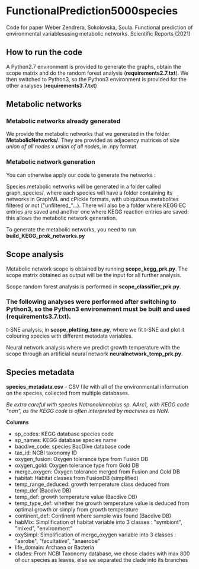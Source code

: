 # FunctionalPrediction5000species
Code for paper Weber Zendrera, Sokolovska, Soula. Functional prediction of environmental variablesusing metabolic networks. Scientific Reports (2021)

## How to run the code

A Python2.7 environment is provided to generate the graphs, obtain the scope matrix and do the random forest analysis (**requirements2.7.txt**). We then switched to Python3, so the Python3 environment is provided for the other analyses (**requirements3.7.txt**)

## Metabolic networks
### Metabolic networks already generated
We provide the metabolic networks that we generated in the folder **MetabolicNetworks/**. They are provided as adjacency matrices of size *union of all nodes* x *union of all nodes*, in .npy format.

### Metabolic network generation
You can otherwise apply our code to generate the networks :

Species metabolic networks will be generated in a folder called graph\_species/, where each species will have a folder containing its networks in GraphML and cPickle formats, with ubiquitous metabolites filtered or not ("unfiltered_"...). There will also be a folder where KEGG EC entries are saved and another one where KEGG reaction entries are saved: this allows the metabolic network generation.

To generate the metabolic networks, you need to run **build\_KEGG\_prok\_networks.py**

## Scope analysis
Metabolic network scope is obtained by running **scope\_kegg\_prk.py**. The scope matrix obtained as output will be the input for all further analysis.

Scope random forest analysis is performed in **scope\_classifier\_prk.py**.

### The following analyses were performed after switching to Python3, so the Python3 environement must be built and used (requirements3.7.txt).
t-SNE analysis, in **scope\_plotting\_tsne.py**, where we fit t-SNE and plot it colouring species with different metadata variables.

Neural network analysis where we predict growth temperature with the scope through an artificial neural network **neuralnetwork\_temp\_prk.py**.


## Species metadata
**species_metadata.csv** - CSV file with all of the environmental information on the species, collected from multiple databases.

*Be extra careful with species Natronolimnobius sp. AArc1, with KEGG code "nan", as the KEGG code is often interpreted by machines as NaN.*

**Columns**
- sp\_codes: KEGG database species code
- sp\_names: KEGG database species name
- bacdive\_code: species BacDive database code
- tax\_id: NCBI taxonomy ID
- oxygen\_fusion: Oxygen tolerance type from Fusion DB
- oxygen\_gold: Oxygen tolerance type from Gold DB
- merge\_oxygen: Oxygen tolerance merged from Fusion and Gold DB
- habitat: Habitat classes from FusionDB (simplified)
- temp\_range\_deduced: growth temperature class deduced from temp_def (Bacdive DB)
- temp\_def: growth temperature value  (Bacdive DB)
- temp\_type\_def: whether the growth temperature value is deduced from optimal growth or simply from growth temperature
- continent\_def: Continent where sample was found (Bacdive DB)
- habMix: Simplification of habitat variable into 3 classes : "symbiont", "mixed", "environment"
- oxySimpl: Simplification of merge\_oxygen variable into 3 classes : "aerobe", "facultative", "anaerobe"
- life\_domain: Archaea or Bacteria
- clades: From NCBI Taxonomy database, we chose clades with max 800 of our species as leaves, else we separated the clade into its branches
